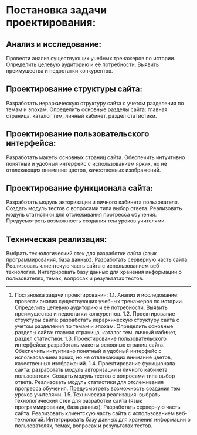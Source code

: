 # Постановка задачи проектирования:

## Анализ и исследование:

Провести анализ существующих учебных тренажеров по истории. Определить целевую аудиторию и её потребности. Выявить преимущества и недостатки конкурентов.

## Проектирование структуры сайта:

Разработать иерархическую структуру сайта с учетом разделения по темам и эпохам. Определить основные разделы сайта: главная страница, каталог тем, личный кабинет, раздел статистики.

## Проектирование пользовательского интерфейса:

Разработать макеты основных страниц сайта. Обеспечить интуитивно понятный и удобный интерфейс с использованием ярких, но не отвлекающих внимание цветов, качественных изображений.

## Проектирование функционала сайта:

Разработать модуль авторизации и личного кабинета пользователя. Создать модуль тестов с вопросами типа выбор ответа. Реализовать модуль статистики для отслеживания прогресса обучения. Предусмотреть возможность создания тем уроков учителями.

## Техническая реализация:

Выбрать технологический стек для разработки сайта (язык программирования, база данных). Разработать серверную часть сайта. Реализовать клиентскую часть сайта с использованием веб-технологий.
Интегрировать базу данных для хранения информации о пользователях, темах, вопросах и результатах тестов.

---

1. Постановка задачи проектирования:
   1.1. Анализ и исследование:
   провести анализ существующих учебных тренажеров по истории. Определить целевую аудиторию и её потребности. Выявить преимущества и недостатки конкурентов.
   1.2. Проектирование структуры сайта:
   разработать иерархическую структуру сайта с учетом разделения по темам и эпохам. Определить основные разделы сайта: главная страница, каталог тем, личный кабинет, раздел статистики.
   1.3. Проектирование пользовательского интерфейса:
   разработать макеты основных страниц сайта. Обеспечить интуитивно понятный и удобный интерфейс с использованием ярких, но не отвлекающих внимание цветов, качественных изображений.
   1.4. Проектирование функционала сайта:
   разработать модуль авторизации и личного кабинета пользователя. Создать модуль тестов с вопросами типа выбор ответа. Реализовать модуль статистики для отслеживания прогресса обучения. Предусмотреть возможность создания тем уроков учителями.
   1.5. Техническая реализация:
   выбрать технологический стек для разработки сайта (язык программирования, база данных). Разработать серверную часть сайта. Реализовать клиентскую часть сайта с использованием веб-технологий.
   Интегрировать базу данных для хранения информации о пользователях, темах, вопросах и результатах тестов.
